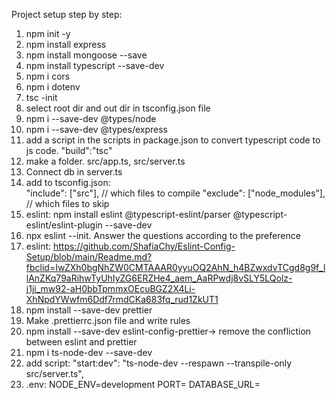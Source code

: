 Project setup step by step:

1. npm init -y
2. npm install express
3. npm install mongoose --save
4. npm install typescript --save-dev
5. npm i cors
6. npm i dotenv
7. tsc -init
8. select root dir and out dir in tsconfig.json file
9. npm i --save-dev @types/node
10. npm i --save-dev @types/express
11. add a script in the scripts in package.json to convert typescript code to js code. "build":"tsc"
12. make a folder. src/app.ts, src/server.ts
13. Connect db in server.ts
14. add to tsconfig.json:  
    "include": ["src"], // which files to compile
    "exclude": ["node_modules"], // which files to skip
15. eslint: npm install eslint @typescript-eslint/parser @typescript-eslint/eslint-plugin --save-dev
16. npx eslint --init. Answer the questions according to the preference
17. eslint: https://github.com/ShafiaChy/Eslint-Config-Setup/blob/main/Readme.md?fbclid=IwZXh0bgNhZW0CMTAAAR0yyuOQ2AhN_h4BZwxdvTCgd8g9f_llAnZKq79aRihwTyUhIyZG6ERZHe4_aem_AaRPwdj8vSLY5LQolz-j1ji_mw92-aH0bbTpmmxOEcuBGZ2X4Li-XhNpdYWwfm6Ddf7rmdCKa683fq_rud1ZkUT1
18. npm install --save-dev prettier
19. Make .prettierrc.json file and write rules
20. npm install --save-dev eslint-config-prettier-> remove the confliction between eslint and prettier
21. npm i ts-node-dev --save-dev
22. add script: "start:dev": "ts-node-dev --respawn --transpile-only src/server.ts",
23. .env:
    NODE_ENV=development
    PORT=
    DATABASE_URL=
